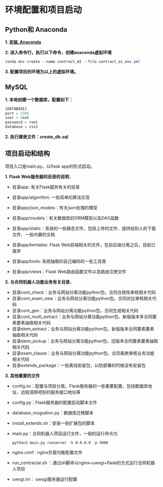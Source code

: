 # 环境配置和项目启动

## Python和 Anaconda

**1. [安装_Anaconda ](https://anaconda.org.cn/anaconda/install/)**

**2. 进入命令行，执行以下命令，创建anaconda虚拟环境**

   ```powershell
conda env create --name contract_AI --file contract_ai_env.yml
   ```

**3. 配置项目的环境为以上的虚拟环境。**

## MySQL

**1. 本地创建一个数据库，配置如下：**

   ```python
[DATABASE]
port = 3306
user = root
password = root
database = css2
   ```

**2. 执行建表文件：create_db.sql**

## 项目启动和结构

项目入口是main.py，以flask app的形式启动。

**1. Flask Web服务器的目录的说明**，

* 目录app: 有关Flask服务有关的目录

* 目录app/algorithm: 一些简单的算法实现

* 目录app/json_models：有关json处理的模型

* 目录app/models：有关数据库的ORM模型以及DAO函数
* 目录app/static：系统的一些静态文件，包括上传的文件、提供给别人的下载文件、一些内置的文档
* 目录app/temlates: Flask Web前端相关的文件，在前后端分离之后，目前已废弃
* 目录app/tools: 系统抽取的自己编码的一些工具类
* 目录app/views：Flask Web路由函数文件以及路由注册文件

**2. 与合同机器人功能业务有关目录**，

* 目录cont_check：业务与网站分离功能python包，合同合规性审核相关代码
* 目录cont_exam_new：业务与网站分离功能python包，合同对比审核相关代码
* 目录cont_gen：业务与网站分离功能python包，合同生成相关代码
* 目录cont_multi_extract：业务与网站分离功能python包，新版版本多合同要素要素抽取相关代码
* 目录elem_extract：业务与网站分离功能python包，新版版本合同要素要素抽取相关代码
* 目录elem_pickup：业务与网站分离功能python包，旧版本合同要素要素抽取相关代码
* 目录exam_clause：业务与网站分离功能python包，合同条款审核业务功能相关代码
* 目录extends_package：一些离线安装包，以防部署的时候没有安装包

**3. 其他重要的文件**

* config.ini：配置与项目分离，Flask服务器的一些重要配置，包括数据库地址，远程调用吧别的服务接口地址等

* config.py：Flask服务器的配置启动脚本文件

* database_mugration.py：数据库迁移脚本

* install_extends.sh：安装一些扩展包的脚本

* main.py：合同机器人项目运行文件，一般的运行命令为

  ```
  python3 main.py runserver -h 0.0.0.0 -p 5000
  ```

* nginx.conf : nginx负载均衡配置文件

* run_contractai.sh ：通过sh脚本以nginx+uwsgi+flask的方式运行合同机器人项目

* uwsgi.ini： uwsgi服务器运行配置